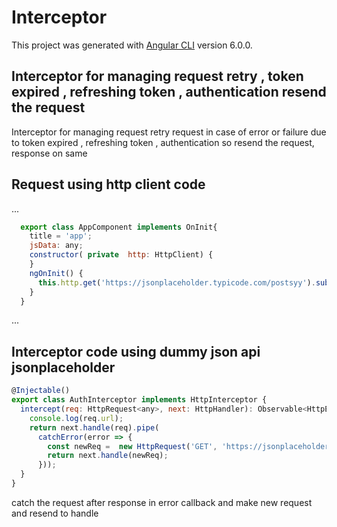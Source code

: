 # Interceptor

This project was generated with [Angular CLI](https://github.com/angular/angular-cli) version 6.0.0.

## Interceptor for managing request retry , token expired , refreshing token , authentication resend the request

Interceptor for managing request retry request in case of error or failure due to token expired , refreshing token ,
 authentication so resend the request, response on same 

## Request using http client  code 
...
```javascript
  export class AppComponent implements OnInit{
    title = 'app';
    jsData: any;
    constructor( private  http: HttpClient) {
    }
    ngOnInit() {
      this.http.get('https://jsonplaceholder.typicode.com/postsyy').subscribe(data=>this.jsData=data);
    }
  }
  ```
...



## Interceptor code using dummy json api jsonplaceholder
```javascript
@Injectable()
export class AuthInterceptor implements HttpInterceptor {
  intercept(req: HttpRequest<any>, next: HttpHandler): Observable<HttpEvent<any>> {
    console.log(req.url);
    return next.handle(req).pipe(
      catchError(error => {
        const newReq =  new HttpRequest('GET', 'https://jsonplaceholder.typicode.com/posts');
        return next.handle(newReq);
      }));
  }
}
```

catch the request after response in error callback and make new request and resend to handle


